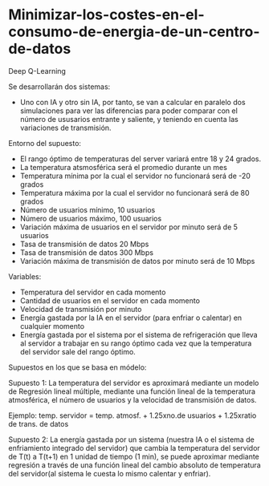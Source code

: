 # Minimizar-los-costes-en-el-consumo-de-energia-de-un-centro-de-datos
Deep Q-Learning

Se desarrollarán dos sistemas:
- Uno con IA y otro sin IA, por tanto, se van a calcular en paralelo dos simulaciones para ver las diferencias para poder comparar con el número de ususarios entrante y saliente, y teniendo en cuenta las variaciones de transmisión.
  
Entorno del supuesto:
- El rango óptimo de temperaturas del server variará entre 18 y 24 grados.
- La temperatura atsmosférica será el promedio durante un mes
- Temperatura mínima por la cual el servidor no funcionará será de -20 grados
- Temperatura máxima por la cual el servidor no funcionará será de 80 grados
- Número de usuarios mínimo, 10 usuarios
- Número de usuarios máximo, 100 usuarios
- Variación máxima de usuarios en el servidor por minuto será de 5 usuarios
- Tasa de transmisión de datos 20 Mbps
- Tasa de transmisión de datos 300 Mbps
- Variación máxima de transmisión de datos por minuto será de 10 Mbps

Variables:
- Temperatura del servidor en cada momento
- Cantidad de usuarios en el servidor en cada momento
- Velocidad de transmisión por minuto
- Energía gastada por la IA en el servidor (para enfriar o calentar) en cualquier momento
- Energía gastada por el sistema por el sistema de refrigeración que lleva al servidor a trabajar en su rango óptimo cada vez que la temperatura del servidor sale del rango óptimo.

Supuestos en los que se basa en módelo:

Supuesto 1: La temperatura del servidor es aproximará mediante un modelo de Regresión lineal múltiple, mediante una función lineal de la temperatura atmosférica, el número de usuarios y la velocidad de transmisión de datos.

Ejemplo: temp. servidor = temp. atmosf. + 1.25xno.de usuarios + 1.25xratio de trans. de datos

Supuesto 2: La energía gastada por un sistema (nuestra IA o el sistema de enfriamiento integrado del servidor) que cambia la temperatura del servidor de T(t) a T(t+1) en 1 unidad de tiempo (1 min), se puede aproximar mediante regresión a través de una función lineal del cambio absoluto de temperatura del servidor(al sistema le cuesta lo mismo calentar y enfriar).



